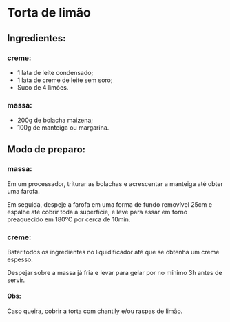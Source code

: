# Torta de limão



## Ingredientes:

### creme:

- 1 lata de leite condensado;
- 1 lata de creme de leite sem soro;
- Suco de 4 limões.

### massa:

- 200g de bolacha maizena;
- 100g de manteiga ou margarina.



## Modo de preparo:

### massa:

Em um processador, triturar as bolachas e acrescentar a manteiga até obter uma farofa.

Em seguida, despeje a farofa em uma forma de fundo removível 25cm e espalhe até cobrir toda a superfície, e leve para assar em forno preaquecido em 180ºC por cerca de 10min.



### creme:

Bater todos os ingredientes no liquidificador até que se obtenha um creme espesso.

Despejar sobre a massa já fria e levar para gelar por no mínimo 3h antes de servir.



#### Obs:

Caso queira, cobrir a torta com chantily e/ou raspas de limão.

